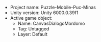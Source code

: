 <!-- UNITY CODE ASSIST INSTRUCTIONS START -->
- Project name: Puzzle-Mobile-Puc-Minas
- Unity version: Unity 6000.0.39f1
- Active game object:
  - Name: CanvasDialogoMordomo
  - Tag: Untagged
  - Layer: Default
<!-- UNITY CODE ASSIST INSTRUCTIONS END -->